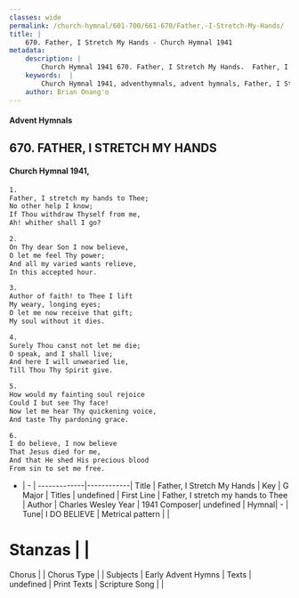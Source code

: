 ```yaml
---
classes: wide
permalink: /church-hymnal/601-700/661-670/Father,-I-Stretch-My-Hands/
title: |
    670. Father, I Stretch My Hands - Church Hymnal 1941
metadata:
    description: |
        Church Hymnal 1941 670. Father, I Stretch My Hands.  Father, I stretch my hands to Thee;  No other help I know;  If Thou withdraw Thyself from me,  Ah! whither shall I go? 
    keywords:  |
        Church Hymnal 1941, adventhymnals, advent hymnals, Father, I Stretch My Hands, Father, I stretch my hands to Thee. 
    author: Brian Onang'o
---
```


#### Advent Hymnals
## 670. FATHER, I STRETCH MY HANDS
####  Church Hymnal 1941,

```txt
1.
Father, I stretch my hands to Thee; 
No other help I know; 
If Thou withdraw Thyself from me, 
Ah! whither shall I go? 

2.
On Thy dear Son I now believe, 
O let me feel Thy power; 
And all my varied wants relieve, 
In this accepted hour. 

3.
Author of faith! to Thee I lift 
My weary, longing eyes; 
O let me now receive that gift; 
My soul without it dies. 

4.
Surely Thou canst not let me die; 
O speak, and I shall live; 
And here I will unwearied lie, 
Till Thou Thy Spirit give. 

5.
How would my fainting soul rejoice 
Could I but see Thy face! 
Now let me hear Thy quickening voice, 
And taste Thy pardoning grace. 

6.
I do believe, I now believe 
That Jesus died for me, 
And that He shed His precious blood 
From sin to set me free.

```

- |   -  |
-------------|------------|
Title | Father, I Stretch My Hands |
Key | G Major |
Titles | undefined |
First Line | Father, I stretch my hands to Thee |
Author | Charles Wesley
Year | 1941
Composer| undefined |
Hymnal|  - |
Tune| I DO BELIEVE |
Metrical pattern | |
# Stanzas |  |
Chorus |  |
Chorus Type |  |
Subjects | Early Advent Hymns |
Texts | undefined |
Print Texts | 
Scripture Song |  |
    
